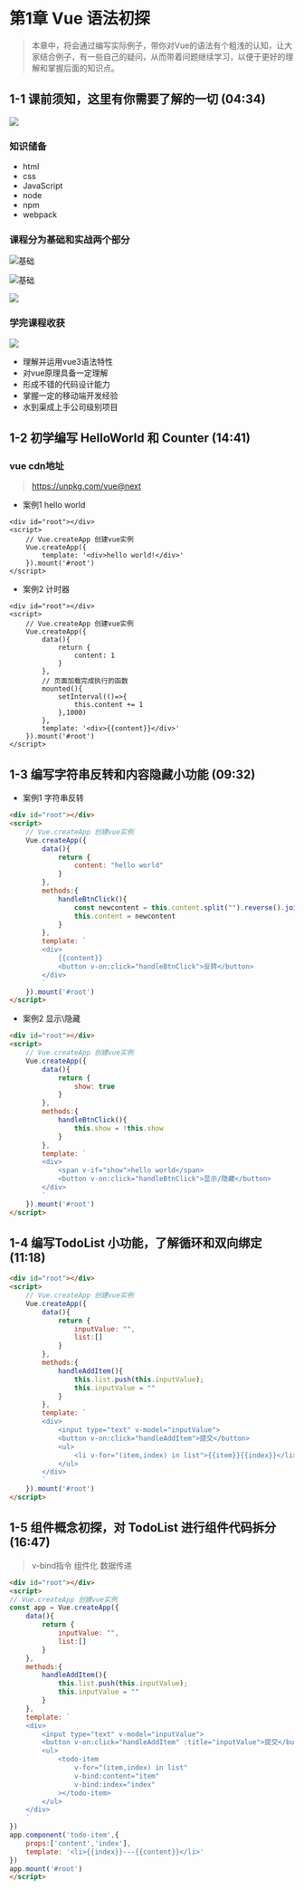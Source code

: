 # 第1章 Vue 语法初探

> 本章中，将会通过编写实际例子，带你对Vue的语法有个粗浅的认知，让大家结合例子，有一些自己的疑问，从而带着问题继续学习，以便于更好的理解和掌握后面的知识点。
##  1-1 课前须知，这里有你需要了解的一切 (04:34)


![](media/16163325593577/16163335037760.jpg)


### 知识储备

* html
* css
* JavaScript
* node
* npm
* webpack

### 课程分为**基础**和**实战**两个部分

![基础](media/16163325593577/16163341231589.jpg)

![基础](media/16163325593577/16163342090867.jpg)

![](media/16163325593577/16163342596486.jpg)

### 学完课程收获

![](media/16163325593577/16163344132129.jpg)

* 理解并运用vue3语法特性
* 对vue原理具备一定理解
* 形成不错的代码设计能力
* 掌握一定的移动端开发经验
* 水到渠成上手公司级别项目




## 1-2 初学编写 HelloWorld 和 Counter (14:41)


### vue cdn地址

> https://unpkg.com/vue@next


* 案例1 hello world

```hmtl
<div id="root"></div>
<script>
    // Vue.createApp 创建vue实例
    Vue.createApp({
        template: '<div>hello world!</div>'
    }).mount('#root')
</script>
```


* 案例2 计时器

```hmtl
<div id="root"></div>
<script>
    // Vue.createApp 创建vue实例
    Vue.createApp({
        data(){
            return {
                content: 1
            }
        },
        // 页面加载完成执行的函数
        mounted(){
            setInterval(()=>{
                this.content += 1
            },1000)
        },
        template: '<div>{{content}}</div>'
    }).mount('#root')
</script>
```



## 1-3 编写字符串反转和内容隐藏小功能 (09:32)

* 案例1 字符串反转

```html
<div id="root"></div>
<script>
    // Vue.createApp 创建vue实例
    Vue.createApp({
        data(){
            return {
                content: "hello world"
            }
        },
        methods:{
            handleBtnClick(){
                const newcontent = this.content.split("").reverse().join("");
                this.content = newcontent
            }
        },
        template: `
        <div>
            {{content}}
            <button v-on:click="handleBtnClick">反转</button>
        </div>
        `
    }).mount('#root')
</script>
```

* 案例2 显示\隐藏


```html
<div id="root"></div>
<script>
    // Vue.createApp 创建vue实例
    Vue.createApp({
        data(){
            return {
                show: true
            }
        },
        methods:{
            handleBtnClick(){
                this.show = !this.show
            }
        },
        template: `
        <div>
            <span v-if="show">hello world</span>
            <button v-on:click="handleBtnClick">显示/隐藏</button>
        </div>
        `
    }).mount('#root')
</script>
```




##  1-4 编写TodoList 小功能，了解循环和双向绑定 (11:18)


```html
<div id="root"></div>
<script>
    // Vue.createApp 创建vue实例
    Vue.createApp({
        data(){
            return {
                inputValue: "",
                list:[]
            }
        },
        methods:{
            handleAddItem(){
                this.list.push(this.inputValue);
                this.inputValue = ""
            }
        },
        template: `
        <div>
            <input type="text" v-model="inputValue">
            <button v-on:click="handleAddItem">提交</button>
            <ul>
                <li v-for="(item,index) in list">{{item}}{{index}}</li>
            </ul>
        </div>
        `
    }).mount('#root')
</script>
```





##  1-5 组件概念初探，对 TodoList 进行组件代码拆分 (16:47)

> v-bind指令
> 组件化
> 数据传递





```html
<div id="root"></div>
<script>
// Vue.createApp 创建vue实例
const app = Vue.createApp({
    data(){
        return {
            inputValue: "",
            list:[]
        }
    },
    methods:{
        handleAddItem(){
            this.list.push(this.inputValue);
            this.inputValue = ""
        }
    },
    template: `
    <div>
        <input type="text" v-model="inputValue">
        <button v-on:click="handleAddItem" :title="inputValue">提交</button>
        <ul>
            <todo-item 
                v-for="(item,index) in list"
                v-bind:content="item"
                v-bind:index="index"
            ></todo-item>
        </ul>
    </div>
    `
})
app.component('todo-item',{
    props:['content','index'],
    template: '<li>{{index}}---{{content}}</li>'
})
app.mount('#root')
</script>
```